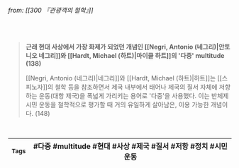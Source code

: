 
###### from: [[300 『관광객의 철학』]]

<br/>

>**근래 현대 사상에서 가장 화제가 되었던 개념인 [[Negri, Antonio (네그리)|안토니오 네그리]]와 [[Hardt, Michael (하트)|마이클 하트]]의 '다중' multitude (138)**
>
>[[Negri, Antonio (네그리)|네그리]]와 [[Hardt, Michael (하트)|하트]]는 [[스피노자]]의 철학 등을 참조하면서 제국 내부에서 태어나 제국의 질서 자체에 저항하는 운동(대항 제국)을 폭넓게 가리키는 용어로 '다중'을 사용했다. 이는 반체제 시민 운동을 철학적으로 평가할 때 거의 유일하게 살아남은, 이용 가능한 개념이다. (148)
 

<br/>

| <small> Tags </small> | #다중 #multitude #현대 #사상 #제국 #질서 #저항 #정치 #시민운동 |
| --- | --- |
